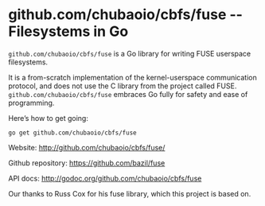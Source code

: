 github.com/chubaoio/cbfs/fuse -- Filesystems in Go
===================================

`github.com/chubaoio/cbfs/fuse` is a Go library for writing FUSE userspace
filesystems.

It is a from-scratch implementation of the kernel-userspace
communication protocol, and does not use the C library from the
project called FUSE. `github.com/chubaoio/cbfs/fuse` embraces Go fully for safety and
ease of programming.

Here’s how to get going:

    go get github.com/chubaoio/cbfs/fuse

Website: http://github.com/chubaoio/cbfs/fuse/

Github repository: https://github.com/bazil/fuse

API docs: http://godoc.org/github.com/chubaoio/cbfs/fuse

Our thanks to Russ Cox for his fuse library, which this project is
based on.
